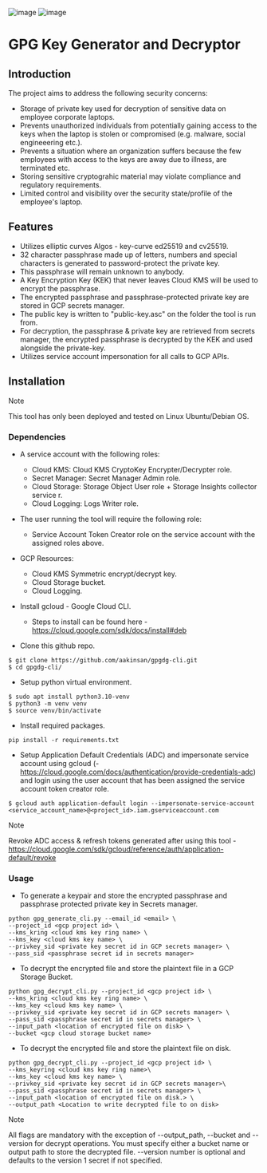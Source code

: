 ![image](https://img.shields.io/badge/Python-FFD43B?style=for-the-badge&logo=python&logoColor=blue)
![image](https://img.shields.io/badge/Google_Cloud-4285F4?style=for-the-badge&logo=google-cloud&logoColor=white)

# GPG Key Generator and Decryptor

## Introduction
The project aims to address the following security concerns:
- Storage of private key used for decryption of sensitive data on employee corporate laptops.
- Prevents unauthorized individuals from potentially gaining access to the keys when the laptop is stolen or compromised (e.g. malware, social engineeering etc.).
- Prevents a situation where an organization suffers because the few employees with access to the keys are away due to illness, are terminated etc.
- Storing sensitive cryptograhic material may violate compliance and regulatory requirements.
- Limited control and visibility over the security state/profile of the employee's laptop.

## Features
- Utilizes elliptic curves Algos - key-curve ed25519 and cv25519.
- 32 character passphrase made up of letters, numbers and special characters is generated to password-protect the private key.
- This passphrase will remain unknown to anybody. 
- A Key Encryption Key (KEK) that never leaves Cloud KMS will be used to encrypt the passphrase.
- The encrypted passphrase and passphrase-protected private key are stored in GCP secrets manager.
- The public key is written to "public-key.asc" on the folder the tool is run from.
- For decryption, the passphrase & private key are retrieved from secrets manager, the encrypted passphrase is decrypted by the KEK and used alongside the private-key.
- Utilizes service account impersonation for all calls to GCP APIs.

## Installation
> [!NOTE]  
>
> This tool has only been deployed and tested on Linux Ubuntu/Debian OS.

### Dependencies
 - A service account with the following roles:
    - Cloud KMS: Cloud KMS CryptoKey Encrypter/Decrypter role.
    - Secret Manager: Secret Manager Admin role.
    - Cloud Storage: Storage Object User role + Storage Insights collector service r.
    - Cloud Logging: Logs Writer role.

- The user running the tool will require the following role:
    - Service Account Token Creator role on the service account with the assigned roles above.

- GCP Resources:
    - Cloud KMS Symmetric encrypt/decrypt key.
    - Cloud Storage bucket. 
    - Cloud Logging.

- Install gcloud - Google Cloud CLI.
    - Steps to install can be found here - https://cloud.google.com/sdk/docs/install#deb

- Clone this github repo.
```
$ git clone https://github.com/aakinsan/gpgdg-cli.git
$ cd gpgdg-cli/
```

- Setup python virtual environment. 
```
$ sudo apt install python3.10-venv
$ python3 -m venv venv
$ source venv/bin/activate
```

- Install required packages.

```
pip install -r requirements.txt
```

- Setup Application Default Credentials (ADC) and impersonate service account using gcloud (- https://cloud.google.com/docs/authentication/provide-credentials-adc) and login using the user account that has been assigned the service account token creator role. 

```
$ gcloud auth application-default login --impersonate-service-account <service_account_name>@<project_id>.iam.gserviceaccount.com
```
> [!NOTE]  
>
> Revoke ADC access & refresh tokens generated after using this tool - https://cloud.google.com/sdk/gcloud/reference/auth/application-default/revoke 

### Usage
 - To generate a keypair and store the encrypted passphrase and passphrase protected private key in Secrets manager.

```
python gpg_generate_cli.py --email_id <email> \
--project_id <gcp project id> \
--kms_kring <cloud kms key ring name> \
--kms_key <cloud kms key name> \
--privkey_sid <private key secret id in GCP secrets manager> \
--pass_sid <passphrase secret id in secrets manager>
```

 - To decrypt the encrypted file and store the plaintext file in a GCP Storage Bucket.

 ```
 python gpg_decrypt_cli.py --project_id <gcp project id> \
 --kms_kring <cloud kms key ring name> \
 --kms_key <cloud kms key name> \
 --privkey_sid <private key secret id in GCP secrets manager> \
 --pass_sid <passphrase secret id in secrets manager> \
 --input_path <location of encrypted file on disk> \
 --bucket <gcp cloud storage bucket name>
 ```

- To decrypt the encrypted file and store the plaintext file on disk.

 ```
 python gpg_decrypt_cli.py --project_id <gcp project id> \
 --kms_keyring <cloud kms key ring name>\
 --kms_key <cloud kms key name> \
 --privkey_sid <private key secret id in GCP secrets manager>\
 --pass_sid <passphrase secret id in secrets manager> \
 --input_path <location of encrypted file on disk.> \
 --output_path <Location to write decrypted file to on disk>
 ```

> [!NOTE] 
>
> All flags are mandatory with the exception of --output_path, --bucket and --version for decrypt operations. 
> You must specify either a bucket name or output path to store the decrypted file.
> --version number is optional and defaults to the version 1 secret if not specified.